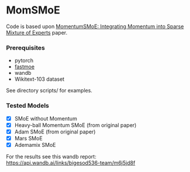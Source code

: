 # MomSMoE

Code is based upon [MomentumSMoE: Integrating Momentum into Sparse Mixture of Experts](https://arxiv.org/abs/2410.14574) paper.

### Prerequisites

- pytorch
- [fastmoe](https://github.com/laekov/fastmoe)
- wandb
- Wikitext-103 dataset

See directory scripts/ for examples.

### Tested Models
- [x] SMoE without Momentum
- [x] Heavy-ball Momentum SMoE (from original paper)
- [x] Adam SMoE (from original paper)
- [x] Mars SMoE
- [x] Ademamix SMoE

For the results see this wandb report: https://api.wandb.ai/links/bigesod536-team/m6j5jd8f
